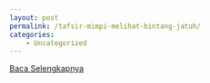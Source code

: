 ```yaml
---
layout: post
permalink: /tafsir-mimpi-melihat-bintang-jatuh/
categories:
    - Uncategorized
---
```


[Baca Selengkapnya](/06)